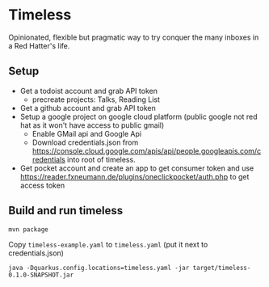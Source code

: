 # Timeless

Opinionated, flexible but pragmatic way to try conquer the many inboxes in a Red Hatter's life.

## Setup

- Get a todoist account and grab API token
  - precreate projects: Talks, Reading List
- Get a github account and grab API token
- Setup a google project on google cloud platform (public google not red hat as it won't have access to public gmail)
  - Enable GMail api and Google Api
  - Download credentials.json from https://console.cloud.google.com/apis/api/people.googleapis.com/credentials into root of timeless.
- Get pocket account and create an app to get consumer token and use https://reader.fxneumann.de/plugins/oneclickpocket/auth.php to get access token
  

## Build and run timeless

`mvn package`

Copy `timeless-example.yaml` to `timeless.yaml` (put it next to credentials.json)

`java -Dquarkus.config.locations=timeless.yaml -jar target/timeless-0.1.0-SNAPSHOT.jar`


